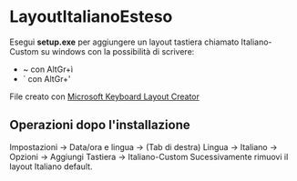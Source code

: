 # LayoutItalianoEsteso
Esegui **setup.exe** per aggiungere un layout tastiera chiamato Italiano-Custom su windows con la possibilità di scrivere:
* ~ con AltGr+ì
* ` con AltGr+'

File creato con [Microsoft Keyboard Layout Creator](https://www.microsoft.com/en-us/download/details.aspx?id=102134)

## Operazioni dopo l'installazione
Impostazioni -> Data/ora e lingua -> (Tab di destra) Lingua -> Italiano -> Opzioni -> Aggiungi Tastiera -> Italiano-Custom 
Sucessivamente rimuovi il layout Italiano default.
